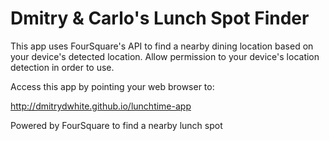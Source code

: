 Dmitry & Carlo's Lunch Spot Finder
=============

This app uses FourSquare's API to find a nearby dining location based on your device's detected location.  Allow permission to your device's location detection in order to use.

Access this app by pointing your web browser to:

http://dmitrydwhite.github.io/lunchtime-app

Powered by FourSquare to find a nearby lunch spot
